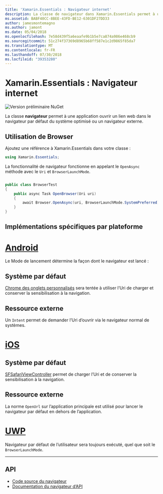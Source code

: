```yaml
---
title: 'Xamarin.Essentials : Navigateur internet'
description: La classe de navigateur dans Xamarin.Essentials permet à une application ouvrir un lien web dans le navigateur par défaut du système optimisé ou un navigateur externe.
ms.assetid: BABF40CC-8BEE-43FD-BE12-6301DF27DD33
author: jamesmontemagno
ms.author: jamont
ms.date: 05/04/2018
ms.openlocfilehash: 7e58d439f5a6eaafe9b1b5e7ca874a986e468cb9
ms.sourcegitcommit: 51c274f37369d8965b68ff587e1c2d9865f85da7
ms.translationtype: MT
ms.contentlocale: fr-FR
ms.lasthandoff: 07/30/2018
ms.locfileid: "39353280"
---
```

# <a name="xamarinessentials-browser"></a>Xamarin.Essentials : Navigateur internet

![Version préliminaire NuGet](~/media/shared/pre-release.png)

La classe **navigateur** permet à une application ouvrir un lien web dans le navigateur par défaut du système optimisé ou un navigateur externe.

## <a name="using-browser"></a>Utilisation de **Browser**

Ajoutez une référence à Xamarin.Essentials dans votre classe :

```csharp
using Xamarin.Essentials;
```

La fonctionnalité de navigateur fonctionne en appelant le `OpenAsync` méthode avec le `Uri` et `BrowserLaunchMode`.

```csharp

public class BrowserTest
{
    public async Task OpenBrowser(Uri uri)
    {
        await Browser.OpenAsync(uri, BrowserLaunchMode.SystemPreferred);
    }
}
```

## <a name="platform-implementation-specifics"></a>Implémentations spécifiques par plateforme

# <a name="androidtabandroid"></a>[Android](#tab/android)

Le Mode de lancement détermine la façon dont le navigateur est lancé :

## <a name="system-preferred"></a>Système par défaut

[Chrome des onglets personnalisés](https://developer.chrome.com/multidevice/android/customtabs) sera tentée à utiliser l’Uri de charger et conserver la sensibilisation à la navigation.

## <a name="external"></a>Ressource externe

Un `Intent` permet de demander l’Uri d’ouvrir via le navigateur normal de systèmes.

# <a name="iostabios"></a>[iOS](#tab/ios)

## <a name="system-preferred"></a>Système par défaut

[SFSafariViewController](https://developer.xamarin.com/api/type/SafariServices.SFSafariViewController/) permet de charger l’Uri et de conserver la sensibilisation à la navigation.

## <a name="external"></a>Ressource externe

La norme `OpenUrl` sur l’application principale est utilisé pour lancer le navigateur par défaut en dehors de l’application.

# <a name="uwptabuwp"></a>[UWP](#tab/uwp)

Navigateur par défaut de l’utilisateur sera toujours exécuté, quel que soit le `BrowserLaunchMode`.

--------------

## <a name="api"></a>API

- [Code source du navigateur](https://github.com/xamarin/Essentials/tree/master/Xamarin.Essentials/Browser)
- [Documentation du navigateur d’API](xref:Xamarin.Essentials.Browser)
